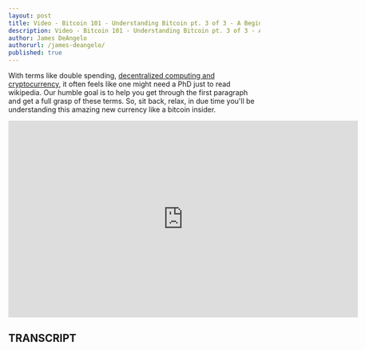 ```yaml
---
layout: post
title: Video - Bitcoin 101 - Understanding Bitcoin pt. 3 of 3 - A Beginners Guide With Help from Wikipedia
description: Video - Bitcoin 101 - Understanding Bitcoin pt. 3 of 3 - A Beginners Guide With Help from Wikipedia
author: James DeAngelo
authorurl: /james-deangelo/
published: true
---
```


<p>With terms like double spending, <a href="/why-blocksize-limit-keeps-bitcoin-free-decentralized/">decentralized computing and cryptocurrency</a>, it often feels like one might need a PhD just to read wikipedia. Our humble goal is to help you get through the first paragraph and get a full grasp of these terms. So, sit back, relax, in due time you'll be understanding this amazing new currency like a bitcoin insider.</p>

<center><iframe width="700" height="394" src="https://www.youtube.com/embed/q6MGcE68-8g?list=PLzctEq7iZD-7-DgJM604zsndMapn9ff6q" frameborder="0" allowfullscreen></iframe></center>

<h2>TRANSCRIPT</h2>
